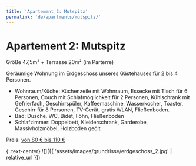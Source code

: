 ```yaml
---
title: 'Apartement 2: Mutspitz'
permalink: 'de/apartments/mutspitz/'
---
```


# Apartement 2: Mutspitz

Größe 47,5m² + Terrasse 20m² (im Parterre)

Geräumige Wohnung im Erdgeschoss unseres Gästehauses für 2 bis 4 Personen.

* Wohnraum/Küche: Küchenzeile mit Wohnraum, Essecke mit Tisch für 6 Personen, Couch mit Schlafmöglichkeit für 2 Personen, Kühlschrank mit Gefrierfach, Geschirrspüler, Kaffeemaschine, Wasserkocher, Toaster, Geschirr für 8 Personen, TV-Gerät, gratis WLAN, Fließenboden.
* Bad: Dusche, WC, Bidet, Föhn, Fließenboden  
* Schlafzimmer: Doppelbett, Kleiderschrank, Garderobe, Massivholzmöbel, Holzboden geölt

Preis: [von 80 € bis 110 €](/de/prices)

{:.text-center}
![]({{ 'assets/images/grundrisse/erdgeschoss_2.jpg' | relative_url }})
